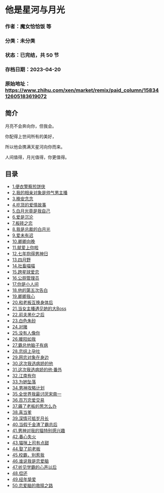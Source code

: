# 他是星河与月光

### 作者：魔女恰恰饭 等

### 分类：未分类

### 状态：已完结，共 50 节

### 存档日期：2023-04-20

### 原始地址：https://www.zhihu.com/xen/market/remix/paid_column/1583412605183619072


## 简介
月亮不会奔向你，但我会。


你配得上世间所有的美好，


所以他会携满天星河向你而来。


人间值得，月光值得，你更值得。




## 目录
- [1.便衣警察煎饼侠](1.便衣警察煎饼侠.md)<!-- 2022-12-06 03:04 -->
- [2.我的相亲对象是帅气男主播](2.我的相亲对象是帅气男主播.md)<!-- 2022-12-09 08:32 -->
- [3.晚安念念](3.晚安念念.md)<!-- 2022-12-09 08:38 -->
- [4.吃货的爱情故事](4.吃货的爱情故事.md)<!-- 2022-12-29 03:29 -->
- [5.白月光竟是我自己](5.白月光竟是我自己.md)<!-- 2023-01-04 06:38 -->
- [6.爱是沉沦](6.爱是沉沦.md)<!-- 2022-12-12 03:19 -->
- [7.板砖之恋](7.板砖之恋.md)<!-- 2023-01-18 07:30 -->
- [8.我是总裁的白月光](8.我是总裁的白月光.md)<!-- 2022-12-13 03:33 -->
- [9.爱未有迟](9.爱未有迟.md)<!-- 2022-12-15 08:52 -->
- [10.卿卿向晚](10.卿卿向晚.md)<!-- 2022-12-15 12:20 -->
- [11.就爱上你啦](11.就爱上你啦.md)<!-- 2022-12-19 07:32 -->
- [12.七年抱得男神归](12.七年抱得男神归.md)<!-- 2022-12-20 08:31 -->
- [13.四月野](13.四月野.md)<!-- 2022-12-26 07:01 -->
- [14.社畜喵喵](14.社畜喵喵.md)<!-- 2023-01-09 10:03 -->
- [15.跨星球爱恋](15.跨星球爱恋.md)<!-- 2022-12-26 05:40 -->
- [16.公厕管理员](16.公厕管理员.md)<!-- 2022-12-26 06:02 -->
- [17.你是小人间](17.你是小人间.md)<!-- 2022-12-26 06:04 -->
- [18.他的第五次告白](18.他的第五次告白.md)<!-- 2022-12-27 11:33 -->
- [19.卿卿我心](19.卿卿我心.md)<!-- 2022-12-28 10:16 -->
- [20.和老板互换身体后](20.和老板互换身体后.md)<!-- 2022-12-28 11:12 -->
- [21.当女主播遇见她的大Boss](21.当女主播遇见她的大Boss.md)<!-- 2022-12-29 03:54 -->
- [22.前夫黑化之后](22.前夫黑化之后.md)<!-- 2022-12-29 03:54 -->
- [23.白色朱砂](23.白色朱砂.md)<!-- 2022-12-29 05:51 -->
- [24.对赌](24.对赌.md)<!-- 2023-02-01 06:27 -->
- [25.没有人像你](25.没有人像你.md)<!-- 2023-01-31 09:57 -->
- [26.暖阳如我](26.暖阳如我.md)<!-- 2022-12-30 05:54 -->
- [27.霸总他脑子有病](27.霸总他脑子有病.md)<!-- 2022-12-31 16:08 -->
- [28.恋综上孕吐](28.恋综上孕吐.md)<!-- 2023-01-01 10:27 -->
- [29.网恋对象在身边](29.网恋对象在身边.md)<!-- 2023-01-03 10:45 -->
- [30.这次我选病娇的他](30.这次我选病娇的他.md)<!-- 2023-01-04 05:37 -->
- [31.这次我选病娇的他·番外](31.这次我选病娇的他·番外.md)<!-- 2023-01-12 03:33 -->
- [32.江南有你](32.江南有你.md)<!-- 2023-01-12 03:33 -->
- [33.为她坠落](33.为她坠落.md)<!-- 2023-01-12 03:33 -->
- [34.男神攻略计划](34.男神攻略计划.md)<!-- 2023-01-12 03:33 -->
- [35.全世界我最讨厌宋南一](35.全世界我最讨厌宋南一.md)<!-- 2023-01-12 03:33 -->
- [36.百万恋爱交易](36.百万恋爱交易.md)<!-- 2023-02-14 11:10 -->
- [37.薅了老板的葱怎么办](37.薅了老板的葱怎么办.md)<!-- 2023-01-12 03:33 -->
- [38.喜当爹](38.喜当爹.md)<!-- 2023-01-17 03:52 -->
- [39.深情可抵岁月长](39.深情可抵岁月长.md)<!-- 2023-01-12 03:33 -->
- [40.当假千金渣了霸总后](40.当假千金渣了霸总后.md)<!-- 2023-01-12 03:33 -->
- [41.男神对我的猫特别感兴趣](41.男神对我的猫特别感兴趣.md)<!-- 2023-01-12 03:33 -->
- [42.春心失火](42.春心失火.md)<!-- 2023-01-12 06:40 -->
- [43.猫咪上司有点甜](43.猫咪上司有点甜.md)<!-- 2023-01-12 10:02 -->
- [44.娶了前老板](44.娶了前老板.md)<!-- 2023-01-12 08:42 -->
- [45.校霸，别惹我](45.校霸，别惹我.md)<!-- 2023-01-12 19:04 -->
- [46.谁说我是恋爱脑](46.谁说我是恋爱脑.md)<!-- 2023-01-12 11:04 -->
- [47.听见学霸的心声以后](47.听见学霸的心声以后.md)<!-- 2023-01-13 07:52 -->
- [48.偿还](48.偿还.md)<!-- 2023-01-16 07:29 -->
- [49.经年挚爱](49.经年挚爱.md)<!-- 2023-02-21 09:01 -->
- [50.恋爱脑的救赎之路](50.恋爱脑的救赎之路.md)<!-- 2023-01-13 08:09 -->